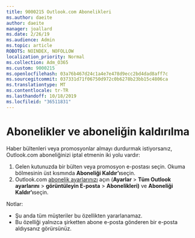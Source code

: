 ```yaml
---
title: 9000215 Outlook.com Abonelikleri
ms.author: daeite
author: daeite
manager: joallard
ms.date: 2/26/19
ms.audience: Admin
ms.topic: article
ROBOTS: NOINDEX, NOFOLLOW
localization_priority: Normal
ms.collection: Adm_O365
ms.custom: 9000215
ms.openlocfilehash: 03a76b467d24c1a4e7e478d9ecc2bd4dad8aff7c
ms.sourcegitcommit: 037331d71f06750d972c0b6278b23bb15c4806ca
ms.translationtype: MT
ms.contentlocale: tr-TR
ms.lasthandoff: 10/18/2019
ms.locfileid: "36511831"
---
```

# <a name="subscriptions-and-unsubscribing"></a>Abonelikler ve aboneliğin kaldırılma

Haber bültenleri veya promosyonlar almayı durdurmak istiyorsanız, Outlook.com aboneliğinizi iptal etmenin iki yolu vardır:

1. Gelen kutunuzda bir bülten veya promosyon e-postası seçin. Okuma bölmesinin üst kısmında **Aboneliği Kaldır'ı**seçin.
2. Outlook.com [abonelik ayarlarınızı](https://outlook.live.com/mail/options/mail/brandsSubscriptions) açın (**Ayarlar** > **Tüm Outlook ayarlarını** > **görüntüleyin E-posta** > **Abonelikleri)** ve **Aboneliği Kaldır'ı**seçin.

Notlar:

- Şu anda tüm müşteriler bu özellikten yararlanamaz.
- Bu özelliği yalnızca şirketten abone e-posta gönderen bir e-posta aldıysanız görürsünüz.